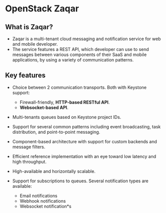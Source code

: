 # OpenStack Zaqar

## What is Zaqar?

* Zaqar is a multi-tenant cloud messaging and notification service for web and mobile developer.
* The service features a REST API, which developer can use to send messages between various components of their SaaS and mobile applications, by using a variety of communication patterns.

## Key features

* Choice between 2 communication transports. Both with Keystone support:
    * Firewall-friendly, **HTTP-based RESTful API**.
    * **Websocket-based API**.

* Multi-tenants queues based on Keystone project IDs.
* Support for several common patterns including event broadcasting, task distribution, and point-to-point messaging.
* Component-based architecture with support for custom backends and message filters.
* Efficient reference implementation with an eye toward low latency and high throughput.
* High-available and horizontally scalable.
* Support for subscriptions to queues. Several notification types are available:
    * Email notifications
    * Webhook notifications
    * Websocket notification*s

